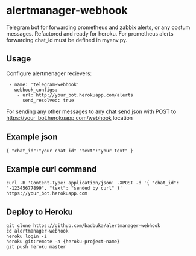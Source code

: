 # alertmanager-webhook
Telegram bot for forwarding prometheus and zabbix alerts, or any costum messages.
Refactored and ready for heroku.
For prometheus alerts forwarding chat_id must be defined in myenv.py.
## Usage
Configure alertmenager recievers:
```
 - name: 'telegram-webhook'
   webhook_configs:
    - url: http://your_bot.herokuapp.com/alerts
      send_resolved: true
```
For sending any other messages to any chat send json with POST to https://your_bot.herokuapp.com/webhook location
## Example json
```
{ "chat_id":"your chat id" "text":"your text" }
```
## Example curl command 
```
curl -H 'Content-Type: application/json' -XPOST -d '{ "chat_id": "-12345677899", "text": "sended by curl" }' https://your_bot.herokuapp.com
```
## Deploy to Heroku
```
git clone https://github.com/badbuka/alertmanager-webhook
cd alertmanager-webhook
heroku login -i
heroku git:remote -a {heroku-project-name}
git push heroku master
```
